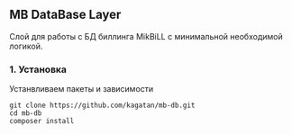 ## MB DataBase Layer
Слой для работы с БД биллинга MikBiLL c минимальной необходимой логикой.

### 1. Установка

Устанвливаем пакеты и зависимости
```shell script
git clone https://github.com/kagatan/mb-db.git
cd mb-db
composer install
```
